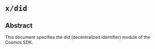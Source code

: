 # `x/did`

## Abstract
This document specifies the did (decentralized identifier) module of the Cosmos SDK.